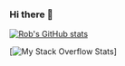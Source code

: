 ### Hi there 👋

[![Rob's GitHub stats](https://github-readme-stats.vercel.app/api?username=robnewman&count_private=true&show_icons=true&theme=dark)](https://github.com/anuraghazra/github-readme-stats)

[![My Stack Overflow Stats](https://so-stats-kurt-liao.vercel.app/api?user=109554)]

<!--
**robnewman/robnewman** is a ✨ _special_ ✨ repository because its `README.md` (this file) appears on your GitHub profile.

Here are some ideas to get you started:

- 🔭 I’m currently working on ...
- 🌱 I’m currently learning ...
- 👯 I’m looking to collaborate on ...
- 🤔 I’m looking for help with ...
- 💬 Ask me about ...
- 📫 How to reach me: ...
- 😄 Pronouns: ...
- ⚡ Fun fact: ...
-->
